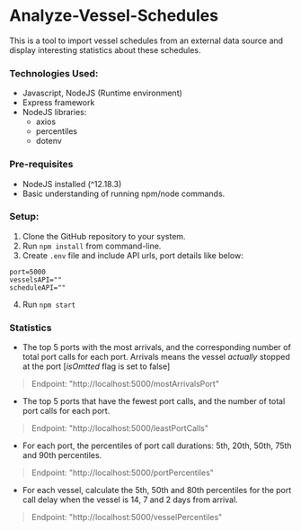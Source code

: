 # Analyze-Vessel-Schedules

This is a tool to import vessel schedules from an external data source and display interesting statistics about these schedules.

### Technologies Used:
* Javascript, NodeJS (Runtime environment)
* Express framework
* NodeJS libraries:
  * axios
  * percentiles
  * dotenv

### Pre-requisites
* NodeJS installed (^12.18.3)
* Basic understanding of running npm/node commands.

### Setup:
1. Clone the GitHub repository to your system.
2. Run `npm install` from command-line.
3. Create `.env` file and include API urls, port details like below:
```
port=5000
vesselsAPI=""
scheduleAPI=""
```
4. Run `npm start`

### Statistics
- The top 5 ports with the most arrivals, and the corresponding number of total port calls for each port. Arrivals means the vessel *actually* stopped at the port [*isOmtted* flag is set to false]
> Endpoint: "http://localhost:5000/mostArrivalsPort"
- The top 5 ports that have the fewest port calls, and the number of total port calls for each port. 
> Endpoint: "http://localhost:5000/leastPortCalls"
- For each port, the percentiles of port call durations: 5th, 20th, 50th, 75th and 90th percentiles. 
> Endpoint: "http://localhost:5000/portPercentiles"
- For each vessel, calculate the 5th, 50th and 80th percentiles for the port call delay when the vessel is 14, 7 and 2 days from arrival.
> Endpoint: "http://localhost:5000/vesselPercentiles"
